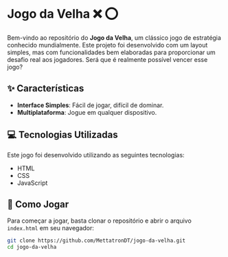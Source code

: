 # Jogo da Velha :x: :o:

Bem-vindo ao repositório do **Jogo da Velha**, um clássico jogo de estratégia conhecido mundialmente. Este projeto foi desenvolvido com um layout simples, mas com funcionalidades bem elaboradas para proporcionar um desafio real aos jogadores. Será que é realmente possível vencer esse jogo?

## :sparkles: Características

- **Interface Simples**: Fácil de jogar, difícil de dominar.
- **Multiplataforma**: Jogue em qualquer dispositivo.

## :computer: Tecnologias Utilizadas

Este jogo foi desenvolvido utilizando as seguintes tecnologias:

- HTML
- CSS
- JavaScript

## :rocket: Como Jogar

Para começar a jogar, basta clonar o repositório e abrir o arquivo `index.html` em seu navegador:

```bash
git clone https://github.com/MettatronDT/jogo-da-velha.git
cd jogo-da-velha
